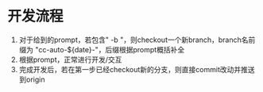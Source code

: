 # 开发流程
1. 对于给到的prompt，若包含" -b "，则checkout一个新branch，branch名前缀为 "cc-auto-${date}-"，后缀根据prompt概括补全
2. 根据prompt，正常进行开发/交互
3. 完成开发后，若在第一步已经checkout新的分支，则直接commit改动并推送到origin